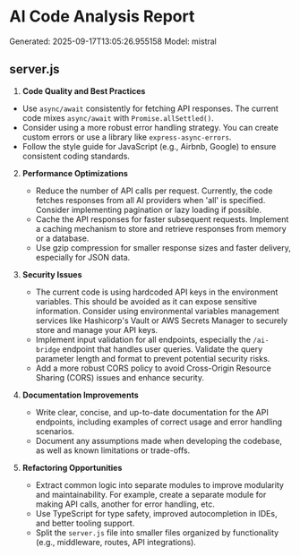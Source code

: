 # AI Code Analysis Report
Generated: 2025-09-17T13:05:26.955158
Model: mistral

## server.js
 1. **Code Quality and Best Practices**
   - Use `async/await` consistently for fetching API responses. The current code mixes `async/await` with `Promise.allSettled()`.
   - Consider using a more robust error handling strategy. You can create custom errors or use a library like `express-async-errors`.
   - Follow the style guide for JavaScript (e.g., Airbnb, Google) to ensure consistent coding standards.

2. **Performance Optimizations**
   - Reduce the number of API calls per request. Currently, the code fetches responses from all AI providers when 'all' is specified. Consider implementing pagination or lazy loading if possible.
   - Cache the API responses for faster subsequent requests. Implement a caching mechanism to store and retrieve responses from memory or a database.
   - Use gzip compression for smaller response sizes and faster delivery, especially for JSON data.

3. **Security Issues**
   - The current code is using hardcoded API keys in the environment variables. This should be avoided as it can expose sensitive information. Consider using environmental variables management services like Hashicorp's Vault or AWS Secrets Manager to securely store and manage your API keys.
   - Implement input validation for all endpoints, especially the `/ai-bridge` endpoint that handles user queries. Validate the query parameter length and format to prevent potential security risks.
   - Add a more robust CORS policy to avoid Cross-Origin Resource Sharing (CORS) issues and enhance security.

4. **Documentation Improvements**
   - Write clear, concise, and up-to-date documentation for the API endpoints, including examples of correct usage and error handling scenarios.
   - Document any assumptions made when developing the codebase, as well as known limitations or trade-offs.

5. **Refactoring Opportunities**
   - Extract common logic into separate modules to improve modularity and maintainability. For example, create a separate module for making API calls, another for error handling, etc.
   - Use TypeScript for type safety, improved autocompletion in IDEs, and better tooling support.
   - Split the `server.js` file into smaller files organized by functionality (e.g., middleware, routes, API integrations).

